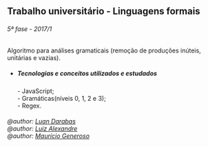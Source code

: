 ## Trabalho universitário - Linguagens formais
<h6>5ª fase - 2017/1</h6>

Algoritmo para análises gramaticais (remoção de produções inúteis, unitárias e vazias).

* <h5>Tecnologias e conceitos utilizados e estudados</h5>
  - JavaScript; <br />
  - Gramáticas(níveis 0, 1, 2 e 3); <br />
  - Regex. <br />

<h6>@author: <a href="https://github.com/luandr">Luan Darabas</a> <br />
@author: <a href="https://github.com/LuizAlexandre17">Luiz Alexandre</a> <br />
@author: <a href="https://github.com/programmerGM">Maurício Generoso</a></h6>
